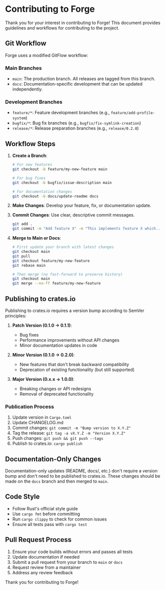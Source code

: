 # Contributing to Forge

Thank you for your interest in contributing to Forge! This document provides guidelines and workflows for contributing to the project.

## Git Workflow

Forge uses a modified GitFlow workflow:

### Main Branches

- `main`: The production branch. All releases are tagged from this branch.
- `docs`: Documentation-specific development that can be updated independently.

### Development Branches

- `feature/*`: Feature development branches (e.g., `feature/add-profile-system`)
- `bugfix/*`: Bug fix branches (e.g., `bugfix/fix-symlink-creation`)
- `release/*`: Release preparation branches (e.g., `release/0.2.0`)

## Workflow Steps

1. **Create a Branch**:
   ```bash
   # For new features
   git checkout -b feature/my-new-feature main
   
   # For bug fixes
   git checkout -b bugfix/issue-description main
   
   # For documentation changes
   git checkout -b docs/update-readme docs
   ```

2. **Make Changes**: Develop your feature, fix, or documentation update.

3. **Commit Changes**: Use clear, descriptive commit messages.
   ```bash
   git add .
   git commit -m "Add feature X" -m "This implements feature X which..."
   ```

4. **Merge to Main or Docs**:
   ```bash
   # First update your branch with latest changes
   git checkout main
   git pull
   git checkout feature/my-new-feature
   git rebase main
   
   # Then merge (no fast-forward to preserve history)
   git checkout main
   git merge --no-ff feature/my-new-feature
   ```

## Publishing to crates.io

Publishing to crates.io requires a version bump according to SemVer principles:

1. **Patch Version (0.1.0 → 0.1.1)**: 
   - Bug fixes
   - Performance improvements without API changes
   - Minor documentation updates in code

2. **Minor Version (0.1.0 → 0.2.0)**:
   - New features that don't break backward compatibility
   - Deprecation of existing functionality (but still supported)

3. **Major Version (0.x.x → 1.0.0)**:
   - Breaking changes or API redesigns
   - Removal of deprecated functionality

### Publication Process

1. Update version in `Cargo.toml`
2. Update CHANGELOG.md
3. Commit changes: `git commit -m "Bump version to X.Y.Z"`
4. Tag the release: `git tag -a vX.Y.Z -m "Version X.Y.Z"`
5. Push changes: `git push && git push --tags`
6. Publish to crates.io: `cargo publish`

## Documentation-Only Changes

Documentation-only updates (README, docs/, etc.) don't require a version bump and don't need to be published to crates.io. These changes should be made on the `docs` branch and then merged to `main`.

## Code Style

- Follow Rust's official style guide
- Use `cargo fmt` before committing
- Run `cargo clippy` to check for common issues
- Ensure all tests pass with `cargo test`

## Pull Request Process

1. Ensure your code builds without errors and passes all tests
2. Update documentation if needed
3. Submit a pull request from your branch to `main` or `docs`
4. Request review from a maintainer
5. Address any review feedback

Thank you for contributing to Forge!